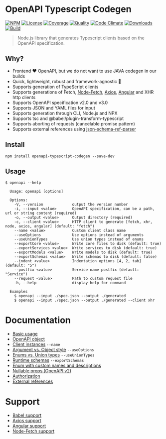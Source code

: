 # OpenAPI Typescript Codegen

[![NPM][npm-image]][npm-url]
[![License][license-image]][license-url]
[![Coverage][coverage-image]][coverage-url]
[![Quality][quality-image]][quality-url]
[![Code Climate][climate-image]][climate-url]
[![Downloads][downloads-image]][downloads-url]
[![Build][build-image]][build-url]

> Node.js library that generates Typescript clients based on the OpenAPI specification.

## Why?
- Frontend ❤️ OpenAPI, but we do not want to use JAVA codegen in our builds
- Quick, lightweight, robust and framework-agnostic 🚀
- Supports generation of TypeScript clients
- Supports generations of Fetch, [Node-Fetch](#node-fetch-support), [Axios](#axios-support), [Angular](#angular-support) and XHR http clients
- Supports OpenAPI specification v2.0 and v3.0
- Supports JSON and YAML files for input
- Supports generation through CLI, Node.js and NPX
- Supports tsc and @babel/plugin-transform-typescript
- Supports aborting of requests (cancelable promise pattern)
- Supports external references using [json-schema-ref-parser](https://github.com/APIDevTools/json-schema-ref-parser/)


## Install

```
npm install openapi-typescript-codegen --save-dev
```


## Usage

```
$ openapi --help

  Usage: openapi [options]

  Options:
    -V, --version             output the version number
    -i, --input <value>       OpenAPI specification, can be a path, url or string content (required)
    -o, --output <value>      Output directory (required)
    -c, --client <value>      HTTP client to generate [fetch, xhr, node, axios, angular] (default: "fetch")
    --name <value>            Custom client class name
    --useOptions              Use options instead of arguments
    --useUnionTypes           Use union types instead of enums
    --exportCore <value>      Write core files to disk (default: true)
    --exportServices <value>  Write services to disk (default: true)
    --exportModels <value>    Write models to disk (default: true)
    --exportSchemas <value>   Write schemas to disk (default: false)
    --indent <value>          Indentation options [4, 2, tab] (default: "5")
    --postfix <value>         Service name postfix (default: "Service")
    --request <value>         Path to custom request file
    -h, --help                display help for command

  Examples
    $ openapi --input ./spec.json --output ./generated
    $ openapi --input ./spec.json --output ./generated --client xhr
```


Documentation
===
- [Basic usage](docs/basic-usage.md)
- [OpenAPI object](docs/openapi-object.md)
- [Client instances](docs/client-instances.md) `--name`
- [Argument vs. Object style](docs/arguments-vs-object-style.md) `--useOptions`
- [Enums vs. Union types](docs/enum-vs-union-types.md) `--useUnionTypes`
- [Runtime schemas](docs/runtime-schemas.md) `--exportSchemas`
- [Enum with custom names and descriptions](docs/custom-enums.md)
- [Nullable props (OpenAPI v2)](docs/nullable-props.md)
- [Authorization](docs/authorization.md)
- [External references](docs/external-references.md)


Support
===
- [Babel support](docs/babel-support.md)
- [Axios support](docs/axios-support.md)
- [Angular support](docs/angular-support.md)
- [Node-Fetch support](docs/node-fetch-support.md)


[npm-url]: https://npmjs.org/package/openapi-typescript-codegen
[npm-image]: https://img.shields.io/npm/v/openapi-typescript-codegen.svg
[license-url]: LICENSE
[license-image]: http://img.shields.io/npm/l/openapi-typescript-codegen.svg
[coverage-url]: https://codecov.io/gh/ferdikoomen/openapi-typescript-codegen
[coverage-image]: https://img.shields.io/codecov/c/github/ferdikoomen/openapi-typescript-codegen.svg
[quality-url]: https://lgtm.com/projects/g/ferdikoomen/openapi-typescript-codegen
[quality-image]: https://img.shields.io/lgtm/grade/javascript/g/ferdikoomen/openapi-typescript-codegen.svg
[climate-url]: https://codeclimate.com/github/ferdikoomen/openapi-typescript-codegen
[climate-image]: https://img.shields.io/codeclimate/maintainability/ferdikoomen/openapi-typescript-codegen.svg
[downloads-url]: http://npm-stat.com/charts.html?package=openapi-typescript-codegen
[downloads-image]: http://img.shields.io/npm/dm/openapi-typescript-codegen.svg
[build-url]: https://circleci.com/gh/ferdikoomen/openapi-typescript-codegen/tree/master
[build-image]: https://circleci.com/gh/ferdikoomen/openapi-typescript-codegen/tree/master.svg?style=svg
